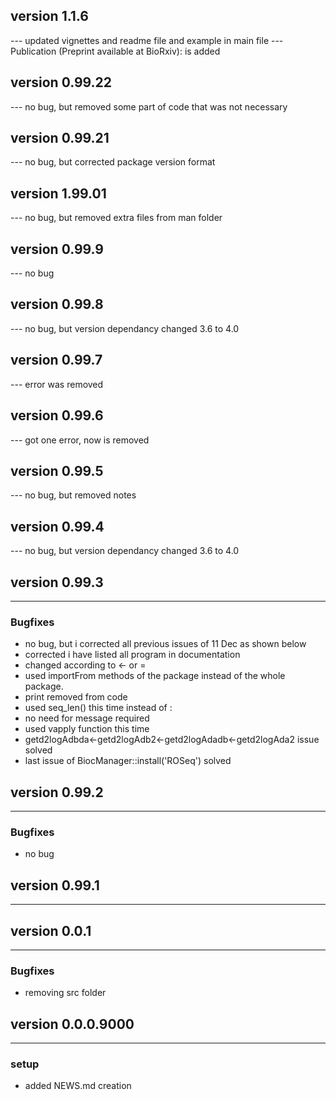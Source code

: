 ## version 1.1.6

--- updated vignettes and readme file and example in main file
--- Publication (Preprint available at BioRxiv): is added

## version 0.99.22

--- no bug, but removed some part of code that was not necessary

## version 0.99.21

--- no bug, but corrected package version format

## version 1.99.01

--- no bug, but removed extra files from man folder

## version 0.99.9

--- no bug

## version 0.99.8

--- no bug, but version dependancy changed 3.6 to 4.0

## version 0.99.7

--- error was removed


## version 0.99.6

--- got one error, now is removed 


## version 0.99.5

--- no bug, but removed notes 

## version 0.99.4

--- no bug, but version dependancy changed 3.6 to 4.0

## version 0.99.3

---

### Bugfixes

- no bug, but i corrected all previous issues of 11 Dec as shown below
- corrected i have listed all program in documentation
- changed according to <- or =
- used importFrom methods of the package instead of the whole package.
- print removed from code
- used seq_len() this time instead of :
- no need for message required 
- used vapply function this time
- getd2logAdbda<-getd2logAdb2<-getd2logAdadb<-getd2logAda2 issue solved
- last issue of BiocManager::install('ROSeq') solved

## version 0.99.2

---


### Bugfixes

- no bug


## version 0.99.1

---


## version 0.0.1

---


### Bugfixes

- removing src folder


## version 0.0.0.9000

---

### setup

- added NEWS.md creation

